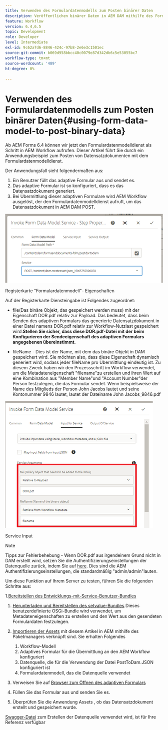 ```yaml
---
title: Verwenden des Formulardatenmodells zum Posten binärer Daten
description: Veröffentlichen binärer Daten in AEM DAM mithilfe des Formulardatenmodells
feature: Workflow
version: 6.4,6.5
topic: Development
role: Developer
level: Intermediate
exl-id: 9c62a7d6-8846-424c-97b8-2e6e3c1501ec
source-git-commit: b069d958bbcc40c0079e87d342db6c5e53055bc7
workflow-type: tm+mt
source-wordcount: '489'
ht-degree: 0%

---
```


# Verwenden des Formulardatenmodells zum Posten binärer Daten{#using-form-data-model-to-post-binary-data}

Ab AEM Forms 6.4 können wir jetzt den Formulardatenmodelldienst als Schritt in AEM Workflow aufrufen. Dieser Artikel führt Sie durch ein Anwendungsbeispiel zum Posten von Datensatzdokumenten mit dem Formulardatenmodelldienst.

Der Anwendungsfall sieht folgendermaßen aus:

1. Ein Benutzer füllt das adaptive Formular aus und sendet es.
1. Das adaptive Formular ist so konfiguriert, dass es das Datensatzdokument generiert.
1. Bei Übermittlung dieser adaptiven Formulare wird AEM Workflow ausgelöst, der den Formulardatenmodelldienst aufruft, um das Datensatzdokument in AEM DAM POST.

![posttodam](assets/posttodamshot1.png)

Registerkarte &quot;Formulardatenmodell&quot;- Eigenschaften

Auf der Registerkarte Diensteingabe ist Folgendes zugeordnet:

* file(Das binäre Objekt, das gespeichert werden muss) mit der Eigenschaft DOR.pdf relativ zur Payload. Das bedeutet, dass beim Senden des adaptiven Formulars das generierte Datensatzdokument in einer Datei namens DOR.pdf relativ zur Workflow-Nutzlast gespeichert wird.**Stellen Sie sicher, dass diese DOR.pdf-Datei mit der beim Konfigurieren der Sendeeigenschaft des adaptiven Formulars angegebenen übereinstimmt.**

* fileName - Dies ist der Name, mit dem das binäre Objekt in DAM gespeichert wird. Sie möchten also, dass diese Eigenschaft dynamisch generiert wird, sodass jeder fileName pro Übermittlung eindeutig ist. Zu diesem Zweck haben wir den Prozessschritt im Workflow verwendet, um die Metadateneigenschaft &quot;filename&quot;zu erstellen und ihren Wert auf eine Kombination aus &quot;Member Name&quot;und &quot;Account Number&quot;der Person festzulegen, die das Formular sendet. Wenn beispielsweise der Name des Mitglieds der Person John Jacobs lautet und seine Kontonummer 9846 lautet, lautet der Dateiname John Jacobs_9846.pdf

![fdmserviceinput](assets/fdminputservice.png)

Service Input

>[!NOTE]
>
>Tipps zur Fehlerbehebung - Wenn DOR.pdf aus irgendeinem Grund nicht in DAM erstellt wird, setzen Sie die Authentifizierungseinstellungen der Datenquelle zurück, indem Sie auf [here](http://localhost:4502/mnt/overlay/fd/fdm/gui/components/admin/fdmcloudservice/properties.html?item=%2Fconf%2Fglobal%2Fsettings%2Fcloudconfigs%2Ffdm%2Fpostdortodam). Dies sind die AEM Authentifizierungseinstellungen, die standardmäßig &quot;admin/admin&quot;lauten.

Um diese Funktion auf Ihrem Server zu testen, führen Sie die folgenden Schritte aus:

1.[Bereitstellen des Entwicklungs-mit-Service-Benutzer-Bundles](/help/forms/assets/common-osgi-bundles/DevelopingWithServiceUser.jar)

1. [Herunterladen und Bereitstellen des setvalue-Bundles](/help/forms/assets/common-osgi-bundles/SetValueApp.core-1.0-SNAPSHOT.jar).Dieses benutzerdefinierte OSGi-Bundle wird verwendet, um Metadateneigenschaften zu erstellen und den Wert aus den gesendeten Formulardaten festzulegen.

1. [Importieren der Assets](assets/postdortodam.zip) mit diesem Artikel in AEM mithilfe des Paketmanagers verknüpft sind. Sie erhalten Folgendes

   1. Workflow-Modell
   1. Adaptives Formular für die Übermittlung an den AEM Workflow konfiguriert
   1. Datenquelle, die für die Verwendung der Datei PostToDam.JSON konfiguriert ist
   1. Formulardatenmodell, das die Datenquelle verwendet

1. Verweisen Sie auf [Browser zum Öffnen des adaptiven Formulars](http://localhost:4502/content/dam/formsanddocuments/helpx/timeoffrequestform/jcr:content?wcmmode=disabled)
1. Füllen Sie das Formular aus und senden Sie es.
1. Überprüfen Sie die Anwendung Assets , ob das Datensatzdokument erstellt und gespeichert wurde.


[Swagger-Datei](http://localhost:4502/conf/global/settings/cloudconfigs/fdm/postdortodam/jcr:content/swaggerFile) zum Erstellen der Datenquelle verwendet wird, ist für Ihre Referenz verfügbar
